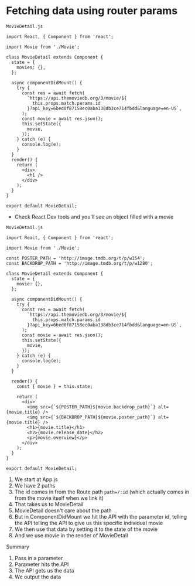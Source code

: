 # Fetching data using router params
`MovieDetail.js`

```
import React, { Component } from 'react';

import Movie from './Movie';

class MovieDetail extends Component {
  state = {
    movies: {},
  };

  async componentDidMount() {
    try {
      const res = await fetch(
        `https://api.themoviedb.org/3/movie/${
          this.props.match.params.id
        }?api_key=6bed0f87158ec0aba138db3ce714fbdd&language=en-US`,
      );
      const movie = await res.json();
      this.setState({
        movie,
      });
    } catch (e) {
      console.log(e);
    }
  }
  render() {
    return (
      <div>
        <h1 />
      </div>
    );
  }
}

export default MovieDetail;
```

* Check React Dev tools and you'll see an object filled with a movie

`MovieDetail.js`

```
import React, { Component } from 'react';

import Movie from './Movie';

const POSTER_PATH = 'http://image.tmdb.org/t/p/w154';
const BACKDROP_PATH = 'http://image.tmdb.org/t/p/w1280';

class MovieDetail extends Component {
  state = {
    movie: {},
  };

  async componentDidMount() {
    try {
      const res = await fetch(
        `https://api.themoviedb.org/3/movie/${
          this.props.match.params.id
        }?api_key=6bed0f87158ec0aba138db3ce714fbdd&language=en-US`,
      );
      const movie = await res.json();
      this.setState({
        movie,
      });
    } catch (e) {
      console.log(e);
    }
  }

  render() {
    const { movie } = this.state;

    return (
      <div>
        <img src={`${POSTER_PATH}${movie.backdrop_path}`} alt={movie.title} />
        <img src={`${BACKDROP_PATH}${movie.poster_path}`} alt={movie.title} />
        <h1>{movie.title}</h1>
        <h2>{movie.release_date}</h2>
        <p>{movie.overview}</p>
      </div>
    );
  }
}

export default MovieDetail;
```

1. We start at App.js
2. We have 2 paths
3. The id comes in from the Route path `path=/:id` (which actually comes in from the movie itself when we link it)
4. That takes us to MovieDetail
5. MovieDetail doesn't care about the path
6. But in ComponentDidMount we hit the API with the parameter id, telling the API telling the API to give us this specific individual movie
7. We then use that data by setting it to the state of the movie
8. And we use movie in the render of MovieDetail

Summary
1. Pass in a parameter
2. Parameter hits the API
3. The API gets us the data
4. We output the data
